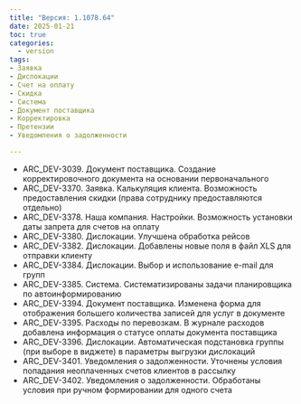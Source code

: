 ```yaml
---
title: "Версия: 1.1078.64"
date: 2025-01-21
toc: true
categories:
  - version
tags:
- Заявка
- Дислокации
- Счет на оплату
- Скидка
- Система
- Документ поставщика
- Корректировка
- Претензии
- Уведомления о задолженности

---
```


-   ARC_DEV-3039. Документ поставщика. Создание корректировочного документа на основании первоначального
-   ARC_DEV-3370. Заявка. Калькуляция клиента. Возможность предоставления скидки (права сотруднику предоставляются отдельно)
-   ARC_DEV-3378. Наша компания. Настройки. Возможность установки даты запрета для счетов на оплату
-   ARC_DEV-3380. Дислокации. Улучшена обработка рейсов
-   ARC_DEV-3382. Дислокации. Добавлены новые поля в файл XLS для отправки клиенту
-   ARC_DEV-3384. Дислокации. Выбор и использование e-mail для групп
-   ARC_DEV-3385. Система. Систематизированы задачи планировщика по автоинформированию
-   ARC_DEV-3394. Документ поставщика. Изменена форма для отображения большего количества записей для услуг в документе
-   ARC_DEV-3395. Расходы по перевозкам. В журнале расходов добавлена информация о статусе оплаты документа поставщика
-   ARC_DEV-3396. Дислокации. Автоматическая подстановка группы (при выборе в виджете) в параметры выгрузки дислокаций
-   ARC_DEV-3401. Уведомления о задолженности. Уточнены условия попадания неоплаченных счетов клиентов в рассылку
-   ARC_DEV-3402. Уведомления о задолженности. Обработаны условия при ручном формировании для одного счета
